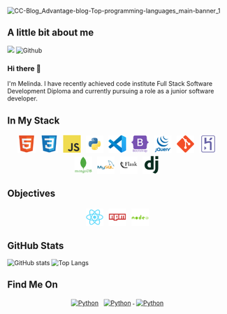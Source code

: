 ![CC-Blog_Advantage-blog-Top-programming-languages_main-banner_1](https://user-images.githubusercontent.com/64651250/131195748-2829fb5e-3464-466f-94f9-1788dcdb9d5e.jpeg)

## A little bit about me

![](https://visitor-badge.laobi.icu/badge?page_id=MelindaZhang2020.MelindaZhang2020)
![Github](https://img.shields.io/github/followers/MelindaZhang2020?label=Follow&style=social)

### Hi there 👋

I'm Melinda. I have recently achieved code institute Full Stack Software Development Diploma and currently pursuing a role as a junior software developer. 

## In My Stack

<p align="center">
<img src="https://github.com/devicons/devicon/blob/master/icons/html5/html5-original.svg" alt="HTML5" height="40" style="vertical-align:top; margin:4px">
<img src="https://github.com/devicons/devicon/blob/master/icons/css3/css3-original.svg" alt="CSS3" height="40" style="vertical-align:top; margin:4px">
<img src="https://raw.githubusercontent.com/github/explore/80688e429a7d4ef2fca1e82350fe8e3517d3494d/topics/javascript/javascript.png" alt="Javascript" height="40" style="vertical-align:top; margin:4px">
<img src="https://raw.githubusercontent.com/github/explore/80688e429a7d4ef2fca1e82350fe8e3517d3494d/topics/python/python.png" alt="Python" height="40" style="vertical-align:top; margin:4px">
<img src="https://raw.githubusercontent.com/github/explore/80688e429a7d4ef2fca1e82350fe8e3517d3494d/topics/visual-studio-code/visual-studio-code.png" alt="VS Code" height="40" style="vertical-align:top; margin:4px">
<img src="https://github.com/devicons/devicon/blob/master/icons/bootstrap/bootstrap-plain-wordmark.svg" alt="Bootstrap" height="40" style="vertical-align:top; margin:4px">
<img src="https://github.com/devicons/devicon/blob/master/icons/jquery/jquery-plain-wordmark.svg" alt="jQuery" height="40" style="vertical-align:top; margin:4px">
<img src="https://github.com/devicons/devicon/blob/master/icons/git/git-original.svg" alt="Git" height="40" style="vertical-align:top; margin:4px">
<img src="https://github.com/devicons/devicon/blob/master/icons/heroku/heroku-original.svg" alt="Heroku" height="40" style="vertical-align:top; margin:4px">
<img src="https://github.com/devicons/devicon/blob/master/icons/mongodb/mongodb-plain-wordmark.svg" alt="MongoDB" height="40" style="vertical-align:top; margin:4px">
<img src="https://github.com/devicons/devicon/blob/master/icons/mysql/mysql-original-wordmark.svg" alt="MySQL" height="40" style="vertical-align:top; margin:4px">
<img src="https://github.com/devicons/devicon/blob/master/icons/flask/flask-original-wordmark.svg" alt="Flask" height="40" style="vertical-align:top; margin:4px">
<img src="https://github.com/devicons/devicon/blob/master/icons/django/django-plain.svg" alt="Django" height="40" style="vertical-align:top; margin:4px">
</p>

## Objectives

<p align="center">
<img src="https://github.com/devicons/devicon/blob/master/icons/react/react-original.svg" alt="React" height="40" style="vertical-align:top; margin:4px">
<img src="https://github.com/devicons/devicon/blob/master/icons/npm/npm-original-wordmark.svg" alt="npm" height="40" style="vertical-align:top; margin:4px">
<img src="https://github.com/devicons/devicon/blob/master/icons/nodejs/nodejs-plain-wordmark.svg" alt="nodejs" height="40" style="vertical-align:top; margin:4px">
</p>

## GitHub Stats
![GitHub stats](https://github-readme-stats.vercel.app/api?username=MelindaZhang2020&show_icons=true&theme=tokyonight)
![Top Langs](https://github-readme-stats.vercel.app/api/top-langs/?username=MelindaZhang2020&layout=compact&show_icons=true&theme=tokyonight)

## Find Me On

<p align="center">
 <a href="https://linkedin.com/in/melinda-zhang-2020" target="_blank" rel="noopener noreferrer"> <img src="https://cdn.jsdelivr.net/npm/simple-icons@v3/icons/linkedin.svg" alt="Python" height="40" style="vertical-align:top; margin:4px"></a>
 <a href="https://twitter.com/melindazhang4" target="_blank" rel="noopener noreferrer"> <img src="https://cdn.jsdelivr.net/npm/simple-icons@v3/icons/twitter.svg" alt="Python" height="40" style="vertical-align:top; margin:4px"> </a>
 <a href="mailto:melindahongyezhang@gmail.com"> <img src="https://cdn.jsdelivr.net/npm/simple-icons@v3/icons/gmail.svg" alt="Python" height="40" style="vertical-align:top; margin:4px"></a>
</p>


